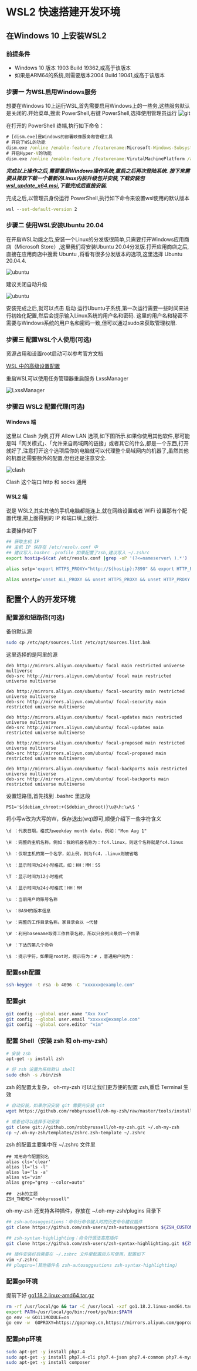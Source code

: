 # WSL2 快速搭建开发环境

## 在Windows 10 上安装WSL2

### 前提条件

* Windows 10 版本 1903 Build 19362,或高于该版本
* 如果是ARM64的系统,则需要版本2004 Build 19041,或高于该版本

### 步骤一 为WSL启用Windows服务

想要在Windows 10上运行WSL,首先需要启用Windows上的一些务,这些服务默认是关闭的.开始菜单,搜索 PowerShell,右键 PowerShell,选择使用管理员运行
![git](../../media/Pictures/1220220408140039.png)

在打开的 PowerShell 终端,执行如下命令：

```cmd
# [dism.exe]是Windows的部署映像服务和管理工具
# 开启了WSL的功能
dism.exe /online /enable-feature /featurename:Microsoft-Windows-Subsystem-Linux /all /norestart
# 开启Hyper-V的功能
dism.exe /online /enable-feature /featurename:VirutalMachinePlatform /all /norestart
```

***完成以上操作之后,需要重启Windows操作系统,重启之后再次登陆系统.
接下来需要从微软下载一个最新的Linux内核升级包并安装,下载安装包 [wsl_update_x64.msi](https://wslstorestorage.blob.core.windows.net/wslblob/wsl_update_x64.msi),下载完成后直接安装.***

完成之后,以管理员身份运行 PowerShell,执行如下命令来设置wsl使用的默认版本

```cmd
wsl --set-default-version 2
```

### 步骤二 使用WSL安装Ubuntu 20.04

在开启WSL功能之后,安装一个Linux的分发版很简单,只需要打开Windows应用商店（Microsoft Store）,这里我们将安装Ubuntu 20.04分发版.打开应用商店之后,直接在应用商店中搜索 Ubuntu ,将看有很多分发版本的选项,这里选择 Ubuntu 20.04.4.

![ubuntu](../../media/Pictures/ubuntu_20220408141017.png)

建议关闭自动升级

![ubuntu](../../media/Pictures/ubuntu_update_20220408141606.png)

安装完成之后,就可以点击 启动 运行Ubuntu子系统,第一次运行需要一些时间来进行初始化配置,然后会提示输入Linux系统的用户名和密码.
这里的用户名和秘密不需要与Windows系统的用户名和密码一致,但可以通过sudo来获取管理权限.

### 步骤三 配置WSL个人使用(可选)

资源占用和设置root启动可以参考官方文档

[WSL 中的高级设置配置](https://docs.microsoft.com/zh-cn/windows/wsl/wsl-config#wslconf)

重启WSL可以使用任务管理器重启服务 LxssManager

![LxssManager](../../media/Pictures/reboot_20220408142420.png)

### 步骤四 WSL2 配置代理(可选)

#### Windows 端

这里以 Clash 为例,打开 Allow LAN 选项,如下图所示.如果你使用其他软件,那可能是叫「网关模式」、「允许来自局域网的链接」或者其它的什么,都是一个东西,打开就好了,注意打开这个选项后你的电脑就可以代理整个局域网内的机器了,虽然其他的机器还需要额外的配置,但也还是注意安全.

![clash](../../media/Pictures/clash_20220408142957.png)

Clash 这个端口 http 和 socks 通用

#### WSL2 端

说是 WSL2,其实其他的手机电脑都能连上,就在网络设置或者 WiFi 设置那有个配置代理,把上面得到的 IP 和端口填上就行.

主要操作如下

```bash
## 获取主机 IP
## 主机 IP 保存在 /etc/resolv.conf 中
## 建议写入.bashrc .profile 如果配置了zsh,建议写入 ~/.zshrc
export hostip=$(cat /etc/resolv.conf |grep -oP '(?<=nameserver\ ).*')

alias setp='export HTTPS_PROXY="http://${hostip}:7890" && export HTTP_PROXY="http://${hostip}:7890" && export ALL_PROXY="socks5://${hostip}:7890";'

alias unsetp='unset ALL_PROXY && unset HTTPS_PROXY && unset HTTP_PROXY'
```

## 配置个人的开发环境

### 配置源和短路径(可选)

备份默认源

```bash
sudo cp /etc/apt/sources.list /etc/apt/sources.list.bak
```

这里选择的是阿里的源

```text
deb http://mirrors.aliyun.com/ubuntu/ focal main restricted universe multiverse
deb-src http://mirrors.aliyun.com/ubuntu/ focal main restricted universe multiverse

deb http://mirrors.aliyun.com/ubuntu/ focal-security main restricted universe multiverse
deb-src http://mirrors.aliyun.com/ubuntu/ focal-security main restricted universe multiverse

deb http://mirrors.aliyun.com/ubuntu/ focal-updates main restricted universe multiverse
deb-src http://mirrors.aliyun.com/ubuntu/ focal-updates main restricted universe multiverse

deb http://mirrors.aliyun.com/ubuntu/ focal-proposed main restricted universe multiverse
deb-src http://mirrors.aliyun.com/ubuntu/ focal-proposed main restricted universe multiverse

deb http://mirrors.aliyun.com/ubuntu/ focal-backports main restricted universe multiverse
deb-src http://mirrors.aliyun.com/ubuntu/ focal-backports main restricted universe multiverse
```

设置短路径,首先找到 .bashrc 里这段

```text
PS1='${debian_chroot:+($debian_chroot)}\u@\h:\w\$ '
```

将小写w改为大写的W，保存退出(wq)即可,顺便介绍下一些字符含义

```text
\d ：代表日期，格式为weekday month date，例如："Mon Aug 1"

\H ：完整的主机名称。例如：我的机器名称为：fc4.linux，则这个名称就是fc4.linux

\h ：仅取主机的第一个名字，如上例，则为fc4，.linux则被省略

\t ：显示时间为24小时格式，如：HH：MM：SS

\T ：显示时间为12小时格式

\A ：显示时间为24小时格式：HH：MM

\u ：当前用户的账号名称

\v ：BASH的版本信息

\w ：完整的工作目录名称。家目录会以 ~代替

\W ：利用basename取得工作目录名称，所以只会列出最后一个目录

\# ：下达的第几个命令

\$ ：提示字符，如果是root时，提示符为：# ，普通用户则为：
```

### 配置ssh配置

```bash
ssh-keygen -t rsa -b 4096 -C "xxxxxx@example.com"
```

### 配置git

```bash
git config --global user.name "Xxx Xxx"
git config --global user.email "xxxxxx@example.com"
git config --global core.editor "vim"
```

### 配置 Shell（安装 zsh 和 oh-my-zsh）

```bash
# 安装 zsh
apt-get -y install zsh

# 将 zsh 设置为系统默认 shell
sudo chsh -s /bin/zsh
```

zsh 的配置太复杂， oh-my-zsh 可以让我们更方便的配置 zsh,重启 Terminal 生效

```bash
# 自动安装，如果你没安装 git 需要先安装 git
wget https://github.com/robbyrussell/oh-my-zsh/raw/master/tools/install.sh -O - | sh

# 或者也可以选择手动安装
git clone git://github.com/robbyrussell/oh-my-zsh.git ~/.oh-my-zsh
cp ~/.oh-my-zsh/templates/zshrc.zsh-template ~/.zshrc
```

zsh 的配置主要集中在 ~/.zshrc 文件里

```text
## 常用命令配置别名
alias cls='clear'
alias ll='ls -l'
alias la='ls -a'
alias vi='vim'
alias grep="grep --color=auto"

##  zsh的主题
ZSH_THEME="robbyrussell"
```

oh-my-zsh 还支持各种插件，存放在 ~/.oh-my-zsh/plugins 目录下

```bash
## zsh-autosuggestions：命令行命令键入时的历史命令建议插件
git clone https://github.com/zsh-users/zsh-autosuggestions ${ZSH_CUSTOM:-~/.oh-my-zsh/custom}/plugins/zsh-autosuggestions

## zsh-syntax-highlighting：命令行语法高亮插件
git clone https://github.com/zsh-users/zsh-syntax-highlighting.git ${ZSH_CUSTOM:-~/.oh-my-zsh/custom}/plugins/zsh-syntax-highlighting

## 插件安装好后需要在 ~/.zshrc 文件里配置后方可使用，配置如下
vim ~/.zshrc
## plugins=(其他插件名 zsh-autosuggestions zsh-syntax-highlighting)
```

### 配置go环境

提前下好 [go1.18.2.linux-amd64.tar.gz](https://go.dev/dl/go1.18.2.linux-amd64.tar.gz)

```bash
rm -rf /usr/local/go && tar -C /usr/local -xzf go1.18.2.linux-amd64.tar.gz
export PATH=/usr/local/go/bin:/root/go/bin:$PATH
go env -w GO111MODULE=on
go env -w  GOPROXY=https://goproxy.cn,https://mirrors.aliyun.com/goproxy/,direct
```

### 配置php环境

```bash
sudo apt-get -y install php7.4
sudo apt-get -y install php7.4-cli php7.4-json php7.4-common php7.4-mysql php7.4-zip php7.4-gd php7.4-mbstring php7.4-curl php7.4-xml php7.4-bcmath
sudo apt-get -y install composer
```
